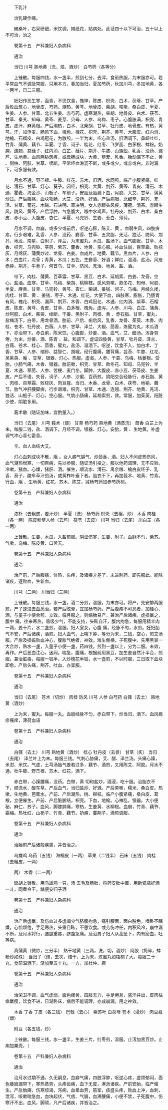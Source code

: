 <!-- { "loadSidebar": true } -->
　　下乳汁

　　治乳硬作痛。

　　嫩桑叶，右采研细，米饮调，摊纸花，贴病处。此证四十以下可治，五十以上不可治，治之

　　卷第十五　产科兼妇人杂病科

　　通治

　　当归 川芎 熟地黄（洗，焙，酒炒） 白芍药（各等分）

　　上锉散。每服四钱，水一盏半，煎到七分，去滓，食前热服，为末服亦可。若平常血气不调及常服，只用本方。春加当归，夏加芍药，秋加川芎，冬加地黄，各一两半，日二三服。

　　妊妇作恶生寒，面青，不思饮食，憔悴，陈皮、枳壳、白术、茯苓、甘草。产后败血筑心，地骨皮、芍药。潮热，黄芩、地骨皮、柴胡。咳嗽，桑白皮、半夏、生姜、人参、甘草、北五生姜、赤芍药。虚寒潮热，柴胡、地骨皮、白术、茯苓、甘草、秦艽、知母、黄芩、麦芽、贝母、人参、乌梅、枣子。心腹胀满，枳壳、青皮。虚汗，麻黄根。产后潮热，白术、北柴胡、甘草、牡丹皮、地骨皮。有热，黄芩。汗，加浮麦。肠风下血，槐角、槐花、枳壳、荆芥、黄芩、大腹皮、红内消、地榆、石榴皮、白鸡冠花，为散煎，一半为末，空心盐汤、旧酒调下。鼻衄吐红，竹青、蒲黄、藕节、半夏、丁香、诃子、桂花、红枣、飞罗面、白茅根、蚌粉。奶痈，连翘、慈菇子、红内消、白芷、菇片、荆芥、牛膝、山蜈蚣、乳香、没药、漏芦、生地黄。血风两胁筑疼，或盘肠成块，大黄、荜茇、乳香。胎动漏下不止，黄 、侧柏、阿胶、甘草、续断。平常经血淋沥不断，或多或少，或赤或白，非时漏下，可多服有效。

　　月水不通，野苎根、牛膝、红花、苏木，旧酒、水同煎。临产小腹紧痛，红花、滑石、甘草、灯心、葵子。闭经，枳壳、大黄、荆芥、黄芩、青皮、滑石、木通、瞿麦、海金沙、山栀子、车前子。安胎及胎漏下血，阿胶、大艾、甘草、蒲黄炒过。产后腹痛，血块攻肠，大艾、没药、好酒。产后病眼，北细辛、荆芥、羌活、甘草、菊花、木贼、石决明、草决明。女人赤眼头风疾，薄荷、清茶。赤眼生风，防风、黄芩。产后浮肿，气急腹大，喉中水鸡声，牡丹皮、荆芥、白术、桑白皮、赤小豆、大腹皮、杏仁、半夏、马兜铃、生姜、葱白、薄荷。

　　月水不调，血崩，或多少或前后，呕逆心膨，陈艾、黄 。血弱生风，四肢痹疼，行步艰难，乳香、人参、没药、麝香、甘草、五灵脂、羌活、独活、防风、荆芥、地龙、南星、白附子、泽兰，为末蜜丸，木瓜、盐汤下。血气膨胀，甘草、木香、枳壳、马兜铃、葶苈、紫苏、藿香、地黄，空心服。补血住崩，百草霜、败棕灰、月绵灰、蒲黄炒过、龙骨、白姜。血成片，地黄、藕节。黑血片，人参、白术；白血片，龙骨；青黄，木瓜；五色，生麝香、好酒；鲜红，温酒、盐汤。风疮赤肿，荆芥、牛蒡子、何首乌、甘草、防风、羌活、地黄、盐、酒。

　　带下，肉桂、蒲黄、百草霜、甘草、黑豆、白术、延胡索、白姜、龙骨，空心，盐酒。血寒，甘草、乌梅、柴胡、桃柳枝。感风劳嗽，款冬花、知母、阿胶、半夏、麻黄、甘草、马兜铃、黄芩、杏仁、柴胡、姜钱、诃子、乌梅。月经久闭，肉桂、甘草、黄 、姜钱、枣子、木通、红花。大便下血，四肢寒，膨胀，乃肠胃有风，槐花、枳壳、漏芦、荆芥、木香、白鸡冠花、木通、红内消、紫草、石榴皮、陈皮、黄芩、青皮、甘草、白茅根、槐角。虚泻，人参、川芎、白芷、蒲黄、炒阿胶、白术、茱萸、续断、干姜、黑附子、肉桂、黄 、赤石脂、甘草，蜜丸，盐梅汤下。白带，用龙骨酒。胎前、产后、痢后风，乳香、龙骨、茱萸、木香、肉桂、苍术、牡丹皮、白薇、人参、甘草、泽兰、大椒、茴香，炼蜜为丸，木瓜酒下，亦治带下。赤白痢，陈米饮。心腹膨，炒姜、酒。血气，艾、醋汤。浑身劳倦，为末，炒姜、酒、陈青 、盐，和调下。虚证四肢黄，甘草、牡丹皮、泽兰、白薇、苍术、桂心、茴香，蜜丸，盐汤、温酒下。呕逆，饮食不入，加白术、丁香、甘草、人参、缩砂、益智仁、胡椒。经行腹痛，腰背痛，芸苔、牛膝、红花、吴茱萸、庵 、甘草、银器、灯心，热服。虚渴，人参、干葛、乌梅、栝蒌根。受胎，小肠气痛，木香、银器。胎前嗽，枳壳、甘草、款冬花、知母、马兜铃、半夏、木通、葶苈、人参、苦梗、麦门冬。脚肿，大腹皮、赤小豆、茯苓皮、生姜皮。产后不语，失音，诃子、人参、沙蜜、百药煎。阴阳交合经脉行，赤石脂、黄 、肉桂、百草霜、败棕灰、肉豆蔻、当归、木香、龙骨、白术、茯苓、地榆、藕节。胎气冲肝腰脚痹，行步艰难，枳壳、甘草、木通、连翘、荆芥、地黄、羌活、独活、山栀子、灯心，空心服。气筑小肠痛，延胡索煎，效。常服，加茱萸，阳脏少使，阴脏多用。

　　莪术散（随证加味，宜酌量入。）

　　当归（去尾） 川芎 莪术（煨） 甘草 杨芍药 熟地黄（酒蒸洗） 茴香 白芷上为末。每服二钱，盐、酒调下。月经不调，银器、灯心。安胎，黄 、生地黄。补虚调气冲心香七藿香。

　　辛。血人血结大艾。

　　灯心血刺成块不散，庵 。女人癖气膈气，炒茴香、酒。妇人不问虚热伤风，血气潮热增寒，一切百病，先以参服，随证汤引投之，服以他药调理，无不应验。冷嗽，猪血。心燥，猪肝、酒。催生，顺流水、滑石、禹余粮、榆白皮坯子、乳香、葵子，酸车草汁煎汤，或黄柞叶垂下者。胎衣不下，再加莪术、地黄、竹青。行血，庵 、生地黄、红花、苏木、陈艾，减杨芍药加赤芍药梢。

　　卷第十五　产科兼妇人杂病科

　　通治

　　浓朴（去粗皮，姜汁炒） 半夏（洗） 杨芍药 枳壳（去穣，炒） 木香 肉桂（各一两） 陈皮粉草人参（去芦） 茯苓（去皮） 川芎 当归（去尾） 川白芷（各一两）

　　上锉散。生姜、木瓜，入盐煎服。阴证伤寒，生姜、附子。血脉不匀，紫苏。气嗽，乌梅、陈皮黄、口苦艽。

　　卷第十五　产科兼妇人杂病科

　　通治

　　治产前、产后腹痛，体热，头疼，及诸疾才差了，未进别药，即先服此。能除诸疾，逐败血，生新血。

　　川芎（二两） 川当归（三两）

　　上锉散。每服三钱，水一盏，酒二分煎，温服，为末亦可。将产，先安排两服煎，产了速进去血悉治。若产后眩晕，宜加杨芍药。产后腹疼不可忍者，加桂心、酒，与童子小便合煎，立效。临月服之。则缩胎易产，兼治产后诸疾。虚损羸之，腹中 痛，往来寒热，吸吸少气，不能支持，头眩自汗，腹内拘急，每服用精羊肉一两，姜十片，水二盏煎，温服。妇人室女，心腹 痛，经脉不匀，水煎。妊妇胎气不安，产后诸疾，酒煎。妇人血气，上喘下肿，等分为末，二钱，空心，煎艾汤服。产后及损娠败血冲心，腹胀气绝者，神效。难生倒横，子死腹中，先用黑豆一大合炒，熟水一盏，入童子小便一盏，药四钱，煎到一盏以上，分为二服。未效，再作。产后恶血注心，迷闷，喘急，腹痛，根据前用黑豆，加生姜自然汁半合，煎服。兼治脏毒，每服一钱半，入炒槐花半钱，水一盏煎，不以时服，三日取下血块即愈。产后头痛，荆芥。吐血，亦宜服。

　　卷第十五　产科兼妇人杂病科

　　通治

　　当归（去尾） 苍术（切炒） 肉桂 防风 川芎 人参 白芍药 白薇（去土） 熟地黄（酒炒）

　　上为末，蜜丸。每服一丸。血崩经脉不匀，赤白带下，炒当归，酒下。血风瘾疹瘙痒，薄荷血语

　　卷第十五　产科兼妇人杂病科

　　通治

　　白薇（去土） 川芎 熟地黄（酒炒） 桂心 牡丹皮（去骨） 甘草（炙） 当归（去尾） 泽兰叶上为末。每服三钱。气刺心胁痛，艾、醋、泽兰汤。头痛心躁，米泔、米饮。气虚，土芎汤胎气姜若过多，藕节、酒煎，又用陈艾、阿胶。月水不通，杜牛膝、野苎根、苏木、红花，酒下。

　　赤白带，心躁腰痛，没药。白带，黄 切和盐炒，酒浸，吃十服。治胎衣不下，顺流水、酸车草。产后血气，当归盐炒、好酒。产后劳嗽，糯米、桑白皮。热嗽，生地黄、芭蕉水。产前、产后潮热，桃、柳枝。临产小腹紧痛，桑白皮、葛根，立便催生。产前、产后脏腑结，枳壳。下血，地榆。心神乱，银器。大小便秘，麻仁、苏子。血风，脚膝肿痛，寒热，生姜黄、水柳根。血崩，竹青、藕节、霜梅。热吐红，山栀子、竹青、藕节。奶痈，蔓荆子，酒煎调服。

　　卷第十五　产科兼妇人杂病科

　　通治

　　治胎前产后诸般疾患，并皆治之。

　　乌雄鸡 乌药（五钱） 海桐皮（一两） 草果（二钱半） 石床（五钱） 肉桂（去粗皮，一两）

　　两） 木香（二一两）

　　延胡上锉散。用乌雄鸡一只，汤 去毛及肠肚，将药安肚中置，用新瓷瓶好酒一斗，同煮令干，糖便安归子酒

　　卷第十五　产科兼妇人杂病科

　　通治

　　治产后虚羸，及伤血过多虚竭少气脐腹拘急，痛引腰面，面白脱色，嗜卧不眠燥，心忪烦倦，手足寒热，头重目眩，不思饮食。或劳伤冲任，内积风冷，崩中漏不断，及月水将行，腰腿重疼，脐腹急痛。及治男子妇人从高坠下，内有瘀血，吐等病。

　　真蒲黄（微炒，三分半） 熟干地黄（三两，洗，切，酒炒） 阿胶（捣碎，蚌粉炒如珠） 当归子（炮，去次，焙干，上为末，炼蜜丸如梧桐子大。每服二十丸，食前温酒下，渐加至五十丸。一方，加杜仲、鹿

　　卷第十五　产科兼妇人杂病科

　　通治

　　治荣卫不调，血气虚弱，面色痿黄，四肢无力，手足倦怠，盗汗并出，皮肉枯瘁羸瘦，饮食不进，日渐卧床，病后不能调理，亦成崩漏，用之神效。

　　木香 丁香 丁皮（各三钱） 巴戟（去心） 紫苏叶 白茯苓 苍术（浸炒） 肉豆蔻（煨）

　　附豆（各五钱，炒）

　　上锉散。每服三钱，水一盏半，生姜三片，红枣煎，温服。止泻加黑豆炒。止痢加粟壳，（

　　卷第十五　产科兼妇人杂病科

　　通治

　　治月水过期不通，久无嗣息，血癖气痛，四肢浮肿，呕逆心疼，虚烦郁闷，面色痿崩漏带下，寒热蒸劳，头疼齿痛，血下无度，淋沥诸疾。产前安胎，临产催生。产后胎痛，伤寒烦渴，泻痢，血晕血劳，筋挛，痰盛头疼，败血上冲，血刺，泄泻，咳嗽喘急血，血块起伏，气痞、气膈，血滞腰痛，小便不禁，子死腹中，伤寒汗不出，血风，脚顽，凡产后诸疾，并皆治之。


